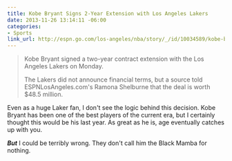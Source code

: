 ```yaml
---
title: Kobe Bryant Signs 2-Year Extension with Los Angeles Lakers
date: 2013-11-26 13:14:11 -06:00
categories:
- Sports
link_url: http://espn.go.com/los-angeles/nba/story/_/id/10034589/kobe-bryant-signs-two-year-contract-extension-los-angeles-lakers
---
```


>Kobe Bryant signed a two-year contract extension with the Los Angeles Lakers on Monday.
>
>The Lakers did not announce financial terms, but a source told ESPNLosAngeles.com's Ramona Shelburne that the deal is worth $48.5 million.

Even as a huge Laker fan, I don't see the logic behind this decision. Kobe Bryant has been one of the best players of the current era, but I certainly thought this would be his last year. As great as he is, age eventually catches up with you.

***But*** I could be terribly wrong. They don't call him the Black Mamba for nothing.
